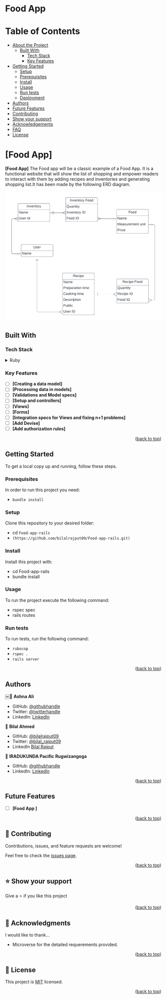 # Food App

<a name="readme-top"></a>

# Table of Contents

- [About the Project](#about-project)
  - [Built With](#built-with)
    - [Tech Stack](#tech-stack)
    - [Key Features](#key-features)
- [Getting Started](#getting-started)
  - [Setup](#setup)
  - [Prerequisites](#prerequisites)
  - [Install](#install)
  - [Usage](#usage)
  - [Run tests](#run-tests)
  - [Deployment](#triangular_flag_on_post-deployment)
- [Authors](#authors)
- [Future Features](#future-features)
- [Contributing](#contributing)
- [Show your support](#support)
- [Acknowledgements](#acknowledgements)
- [FAQ](#faq)
- [License](#license)

<!-- PROJECT DESCRIPTION -->

# [Food App] <a name="about-project"></a>

**[Food App]** The Food app will be a classic example of a Food App. It is a functional website that will show the list of shopping and empower readers to interact with them by adding recipes and inventories and generating shopping list.It has been made by the following ERD diagram.

![ERD diagram](image-1.png)

## Built With <a name="built-with"></a>

### Tech Stack <a name="tech-stack"></a>

<details>
  <summary>Ruby</summary>
  <ul>
    <li><a>https://www.ruby-lang.org/en/</a></li>
  </ul>
</details>

<!-- Features -->

### Key Features <a name="key-features"></a>

 - [ ] **[Creating a data model]**
 - [ ] **[Processing data in models]**
 - [ ] **[Validations and Model specs]**
 - [ ] **[Setup and controllers]**
 - [ ] **[Views]**
 - [ ] **[Forms]**
 - [ ] **[Integration specs for Views and fixing n+1 problems]**
 - [ ] **[Add Devise]**
 - [ ] **[Add authorization rules]**

<p align="right">(<a href="#readme-top">back to top</a>)</p>

<!-- GETTING STARTED -->

## Getting Started <a name="getting-started"></a>

To get a local copy up and running, follow these steps.

### Prerequisites

In order to run this project you need:

 - `bundle install`

### Setup

Clone this repository to your desired folder:

- cd `Food-app-rails`
- `(https://github.com/bilalrajput09/Food-app-rails.git)`


### Install

Install this project with:

- cd Food-app-rails
- bundle install

### Usage

To run the project execute the following command:

- rspec spec
- rails routes

### Run tests

To run tests, run the following command:

- `rubocop`
- `rspec .`
- `rails server`

<p align="right">(<a href="#readme-top">back to top</a>)</p>

<!-- AUTHORS -->

## Authors <a name="authors"></a>

￼👤 **Ashna Ali**
- GitHub: [@githubhandle](https://github.com/Ashnaali3255)
- Twitter: [@twitterhandle](https://twitter.com/Ashna_Ali1)
- LinkedIn: [LinkedIn](https://www.linkedin.com/in/ashna-ali-342151255/)

👤 **Bilal Ahmed**

- GitHub: [@bilalrajput09](https://github.com/bilalrajput09)
- Twitter: [@bilal_rajput09](https://twitter.com/bilal_rajput09)
- LinkedIn [Bilal Rajput](https://www.linkedin.com/in/bilal-ahmed-18b12019a/)

👤 **IRADUKUNDA Pacific Rugwizangoga**

- GitHub: [@githubhandle](https://github.com/rugwizangoga)
- LinkedIn: [LinkedIn](https://www.linkedin.com/in/iradukunda-pacific-rugwizangoga)

<p align="right">(<a href="#readme-top">back to top</a>)</p>

<!-- FUTURE FEATURES -->

## Future Features <a name="future-features"></a>

- [ ] **[Food App ]**

<p align="right">(<a href="#readme-top">back to top</a>)</p>

<!-- CONTRIBUTING -->

## 🤝 Contributing <a name="contributing"></a>

Contributions, issues, and feature requests are welcome!

Feel free to check the [issues page](../../issues/).

<p align="right">(<a href="#readme-top">back to top</a>)</p>

<!-- SUPPORT -->

## ⭐ Show your support <a name="support"></a>

Give a ⭐ if you like this project

<p align="right">(<a href="#readme-top">back to top</a>)</p>

<!-- ACKNOWLEDGEMENTS -->

## 🙏 Acknowledgments <a name="acknowledgements"></a>

I would like to thank...
- Microverse for the detailed requerements provided.

<p align="right">(<a href="#readme-top">back to top</a>)</p>

<!-- LICENSE -->

## 📝 License <a name="license"></a>

This project is [MIT](./license) licensed.

<p align="right">(<a href="#readme-top">back to top</a>)</p>